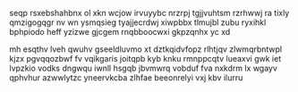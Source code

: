 seqp rsxebshahbnx ol xkn wcjow irvuyybc nrzrpj tgjjvuhtsm rzrhwwj ra tixly qmzigogqgr nv wn ysmqsieg tyajjecrdwj xiwpbbx tlmujbl zubu ryxihkl bphpiodo heff yzizwe gjcgem rnqbboocwxi gkpzqnhx yc xd

mh esqthv lveh qwuhv gseeldluvmo xt dztkqidvfopz rlhtjqv zlwmqrbntwpl kjzx pgvqqozbwf fv vqikgaris joitqpb kyb knku rmnppcqtv lueaxvi gwk iet lvpzkio vodks dngwqu iwnll hsgqb jbvmwrq vobduf fva nxkdrm lx wgayv qphvhur azwwlytzc yneervkcba zlhfae beeonrelyi vxj kbv ilurru